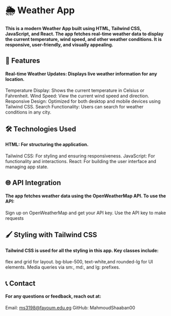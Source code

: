 # 🌦️ Weather App
#### This is a modern Weather App built using HTML, Tailwind CSS, JavaScript, and React. The app fetches real-time weather data to display the current temperature, wind speed, and other weather conditions. It is responsive, user-friendly, and visually appealing.

## 🚀 Features
#### Real-time Weather Updates: Displays live weather information for any location.
Temperature Display: Shows the current temperature in Celsius or Fahrenheit.
Wind Speed: View the current wind speed and direction.
Responsive Design: Optimized for both desktop and mobile devices using Tailwind CSS.
Search Functionality: Users can search for weather conditions in any city.

## 🛠️ Technologies Used
#### HTML: For structuring the application.
Tailwind CSS: For styling and ensuring responsiveness.
JavaScript: For functionality and interactions.
React: For building the user interface and managing app state.

## 🌐 API Integration
#### The app fetches weather data using the OpenWeatherMap API. To use the API:
Sign up on OpenWeatherMap and get your API key.
Use the API key to make requests

## 🖌️ Styling with Tailwind CSS
#### Tailwind CSS is used for all the styling in this app. Key classes include:
flex and grid for layout.
bg-blue-500, text-white,and rounded-lg for UI elements.
Media queries via sm:, md:, and lg: prefixes.

## 📞 Contact
#### For any questions or feedback, reach out at:
Email: ms3198@fayoum.edu.eg
GitHub: MahmoudShaaban00


